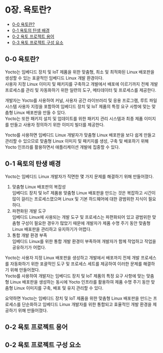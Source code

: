 # 0장. **욕토란?**

  * [0-0 욕토란?](#0-0-욕토란)
  * [0-1 욕토의 탄생 배경](#0-1-욕토의-탄생-배경)
  * [0-2 욕토 프로젝트 용어](#0-2-욕토-프로젝트-용어)
  * [0-3 욕토 프로젝트 구성 요소](#0-3-욕토-프로젝트-구성-요소)

## 0-0 욕토란?  
  Yocto는 임베디드 장치 및 IoT 제품을 위한 맞춤형, 최소 및 최적화된 Linux 배포판을 생성할 수 있는 포괄적인 임베디드 Linux 개발 환경이다.  
  사용자 지정 Linux 이미지 및 패키지를 구축하고 개발에서 배포에 이르기까지 전체 개발 프로세스를 관리 및 자동화하기 위한 일련의 도구, 메타데이터 및 프로세스를 제공한다.

  개발자는 Yocto를 사용하여 커널, 사용자 공간 라이브러리 및 응용 프로그램, 루트 파일 시스템 사용자 지정을 포함하여 임베디드 장치 및 IoT 제품의 특정 요구 사항에 맞는 맞춤형 Linux 배포판을 만들 수 있다.  
  Yocto는 또한 패키지 설치 및 업데이트를 위한 패키지 관리 시스템과 최종 제품 이미지를 만들고 사용자 정의하기 위한 이미지 빌더를 제공한다.  

  Yocto를 사용하면 임베디드 Linux 개발자가 맞춤형 Linux 배포판을 보다 쉽게 만들고 관리할 수 있으므로 맞춤형 Linux 이미지 및 패키지를 생성, 구축 및 배포하기 위해 Yocto 인프라를 활용하면서 애플리케이션 개발에 집중할 수 있다.

## 0-1 욕토의 탄생 배경  
  Yocto는 임베디드 Linux 개발자가 직면한 몇 가지 문제를 해결하기 위해 만들어졌다.  
  1. 맞춤형 Linux 배포판의 복잡성  
    임베디드 장치 및 IoT 제품용 맞춤형 Linux 배포판을 만드는 것은 복잡하고 시간이 많이 걸리는 프로세스였으며 Linux 및 기본 하드웨어에 대한 광범위한 지식이 필요하다.
  2. 파편화된 개발 도구  
    임베디드 Linux에 사용되는 개발 도구 및 프로세스는 파편화되어 있고 광범위한 맞춤형 구성이 필요한 경우가 많았기 때문에 개발자가 제품 수명 주기 동안 맞춤형 Linux 배포판을 관리하고 유지하기가 어렵다.
  3. 통합 개발 환경 부족  
    임베디드 Linux를 위한 통합 개발 환경이 부족하여 개발자가 함께 작업하고 작업을 공유하기가 어렵다.  

  Yocto는 사용자 지정 Linux 배포판을 생성하고 개발에서 배포까지 전체 개발 프로세스를 자동화하기 위한 포괄적인 도구 및 프로세스 세트를 제공하여 이러한 문제를 해결하기 위해 만들어졌다.   
  Yocto를 사용하여 개발자는 임베디드 장치 및 IoT 제품의 특정 요구 사항에 맞는 맞춤형 Linux 배포판을 생성하는 동시에 Yocto 인프라를 활용하여 제품 수명 주기 동안 맞춤형 Linux 이미지를 구축, 배포 및 유지 관리할 수 있다.  

  요약하면 Yocto는 임베디드 장치 및 IoT 제품을 위한 맞춤형 Linux 배포판을 만드는 프로세스를 단순화하고 임베디드 Linux 개발자를 위한 통합되고 효율적인 개발 환경을 제공하기 위해 만들어졌다.

## 0-2 욕토 프로젝트 용어  


## 0-2 욕토 프로젝트 구성 요소